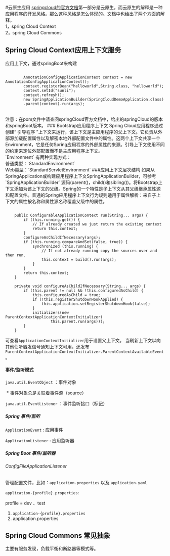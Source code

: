 #云原生应用
[springcloud的官方文档](http://cloud.spring.io/spring-cloud-static/Greenwich.SR1/single/spring-cloud.html#_cloud_native_applications)第一部分是云原生，而云原生的解释是一种应用程序的开发风格。那么这种风格是怎么体现的。文档中也给出了两个方面的解释。</br>
1，spring Cloud Context</br>
2，spring Cloud Commons
## Spring Cloud Context应用上下文服务
应用上下文，通过springBoot来构建</br>
```

		AnnotationConfigApplicationContext context = new AnnotationConfigApplicationContext();
		context.registerBean("helloworld",String.class, "helloworld");
		context.setId("sunli");
		context.refresh();
		new SpringApplicationBuilder(SpringCloudDemoApplication.class)
		.parent(context).run(args);

```
</br>
注意：在pom文件中请查阅springCloud官方文档中，给出的springCloud的版本和springBoot版本。
### Bootstrap应用程序上下文
Spring Cloud应用程序通过创建“ 引导程序 ”上下文来运行，该上下文是主应用程序的父上下文。它负责从外部源加载配置属性以及解密本地外部配置文件中的属性。这两个上下文共享一个Environment，它是任何Spring应用程序的外部属性的来源。引导上下文使用不同的约定来定位外部配置而不是主应用程序上下文。</br>
`Environment` 有两种实现方式：</br>
普通类型：`StandardEnvironment`</br>
Web类型：`StandardServletEnvironment`
###应用上下文层次结构
如果从SpringApplication或构建应用程序上下文SpringApplicationBuilder，可参考	`SpringApplicationBuilder` 源码(parent()，child()和sibling())。将Bootstrap上下文添加为该上下文的父级。Spring的一个特性是子上下文从其父级继承属性源和配置文件。普通的Spring应用程序上下文行为规则适用于属性解析：来自子上下文的属性按名称和属性源名称覆盖父级中的属性。</br>

```

	public ConfigurableApplicationContext run(String... args) {
		if (this.running.get()) {
			// If already created we just return the existing context
			return this.context;
		}
		configureAsChildIfNecessary(args);
		if (this.running.compareAndSet(false, true)) {
			synchronized (this.running) {
				// If not already running copy the sources over and then run.
				this.context = build().run(args);
			}
		}
		return this.context;
	}

	private void configureAsChildIfNecessary(String... args) {
		if (this.parent != null && !this.configuredAsChild) {
			this.configuredAsChild = true;
			if (!this.registerShutdownHookApplied) {
				this.application.setRegisterShutdownHook(false);
			}
			initializers(new ParentContextApplicationContextInitializer(
					this.parent.run(args)));
		}
	}
```
可查看`ApplicationContextInitializer`用于设置父上下文。 当刷新上下文以向其他侦听器发信号通知上下文可用，还发布`ParentContextApplicationContextInitializer.ParentContextAvailableEvent`。

#### 事件/监听模式

`java.util.EventObject` ：事件对象

​	* 事件对象总是关联着事件源（source）

`java.util.EventListener` ：事件监听接口（标记）

##### Spring 事件/监听

`ApplicationEvent` : 应用事件

`ApplicationListener` : 应用监听器

##### Spring Boot 事件/监听器

###### ConfigFileApplicationListener

管理配置文件，比如：`application.properties` 以及 `application.yaml`

`application-{profile}.properties`:

profile  = dev 、test

1. `application-{profile}.properties`
2. application.properties

## Spring Cloud Commons 常见抽象
主要有服务发现，负载平衡和断路器等模式等。